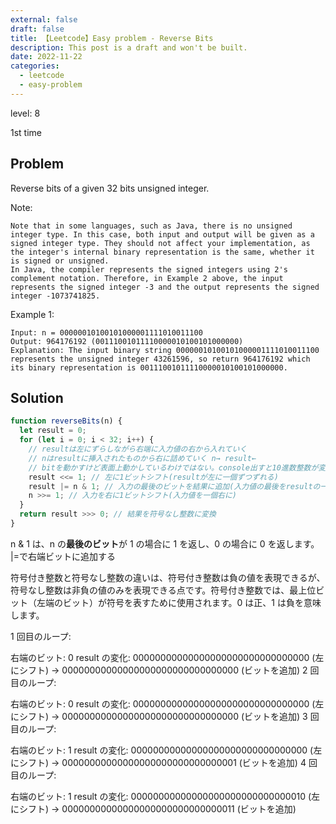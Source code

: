 ```yaml
---
external: false
draft: false
title: 【Leetcode】Easy problem - Reverse Bits
description: This post is a draft and won't be built.
date: 2022-11-22
categories:
  - leetcode
  - easy-problem
---
```


level: 8

1st time

## Problem

Reverse bits of a given 32 bits unsigned integer.

Note:

```
Note that in some languages, such as Java, there is no unsigned integer type. In this case, both input and output will be given as a signed integer type. They should not affect your implementation, as the integer's internal binary representation is the same, whether it is signed or unsigned.
In Java, the compiler represents the signed integers using 2's complement notation. Therefore, in Example 2 above, the input represents the signed integer -3 and the output represents the signed integer -1073741825.
```

Example 1:

```
Input: n = 00000010100101000001111010011100
Output: 964176192 (00111001011110000010100101000000)
Explanation: The input binary string 00000010100101000001111010011100 represents the unsigned integer 43261596, so return 964176192 which its binary representation is 00111001011110000010100101000000.
```

## Solution

```javascript
function reverseBits(n) {
  let result = 0;
  for (let i = 0; i < 32; i++) {
    // resultは左にずらしながら右端に入力値の右から入れていく
    // nはresultに挿入されたものから右に詰めていく n→ result←
    // bitを動かすけど表面上動かしているわけではない。console出すと10進数整数が変化しているだけ
    result <<= 1; // 左に1ビットシフト(resultが左に一個ずつずれる)
    result |= n & 1; // 入力の最後のビットを結果に追加(入力値の最後をresultの一番最後に)
    n >>= 1; // 入力を右に1ビットシフト(入力値を一個右に)
  }
  return result >>> 0; // 結果を符号なし整数に変換
}
```

n & 1 は、n の**最後のビット**が 1 の場合に 1 を返し、0 の場合に 0 を返します。
|=で右端ビットに追加する

符号付き整数と符号なし整数の違いは、符号付き整数は負の値を表現できるが、符号なし整数は非負の値のみを表現できる点です。符号付き整数では、最上位ビット（左端のビット）が符号を表すために使用されます。0 は正、1 は負を意味します。

1 回目のループ:

右端のビット: 0
result の変化: 00000000000000000000000000000000 (左にシフト) -> 00000000000000000000000000000000 (ビットを追加)
2 回目のループ:

右端のビット: 0
result の変化: 00000000000000000000000000000000 (左にシフト) -> 00000000000000000000000000000000 (ビットを追加)
3 回目のループ:

右端のビット: 1
result の変化: 00000000000000000000000000000000 (左にシフト) -> 00000000000000000000000000000001 (ビットを追加)
4 回目のループ:

右端のビット: 1
result の変化: 00000000000000000000000000000010 (左にシフト) -> 00000000000000000000000000000011 (ビットを追加)

